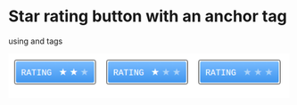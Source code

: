 # Star rating button with an anchor tag
 using <a> and <span> tags

![star rating](score-buttons.png)

